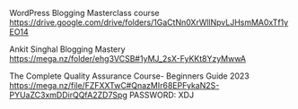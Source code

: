 WordPress Blogging Masterclass course<br>
https://drive.google.com/drive/folders/1GaCtNn0XrWllNpvLJHsmMA0xTf1yEO14

Ankit Singhal Blogging Mastery<br>
https://mega.nz/folder/ehg3VCSB#1yMJ_2sX-FyKKt8YzyMwwA

The Complete Quality Assurance Course- Beginners Guide 2023<br>
https://mega.nz/file/FZFXXTwC#QnazMIr68EPFykaN2S-PYUaZC3xmDDirQQfA2ZD7Spg PASSWORD: XDJ
